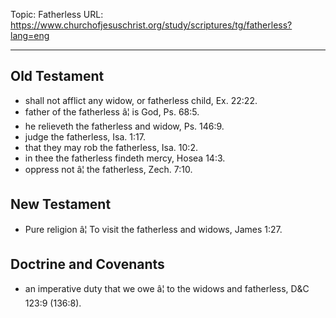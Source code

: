 Topic: Fatherless
URL: https://www.churchofjesuschrist.org/study/scriptures/tg/fatherless?lang=eng

---

## Old Testament

- shall not afflict any widow, or fatherless child, Ex. 22:22.
- father of the fatherless â¦ is God, Ps. 68:5.
- he relieveth the fatherless and widow, Ps. 146:9.
- judge the fatherless, Isa. 1:17.
- that they may rob the fatherless, Isa. 10:2.
- in thee the fatherless findeth mercy, Hosea 14:3.
- oppress not â¦ the fatherless, Zech. 7:10.

## New Testament

- Pure religion â¦ To visit the fatherless and widows, James 1:27.

## Doctrine and Covenants

- an imperative duty that we owe â¦ to the widows and fatherless, D&C 123:9 (136:8).

